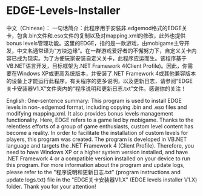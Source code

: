 # EDGE-Levels-Installer
中文（Chinese）：
一句话简介：此程序用于安装非.edgemod格式的EDGE关卡，包含.bin文件和.eso文件的复制以及对mapping.xml的修改，此外也提供bonus levels管理功能。这里的EDGE，指的是一款游戏，由mobigame主导开发，中文名通常译为“方块边缘”。在一群游戏爱好者的不懈努力下，自定义关卡内容已成为现实。为了方便玩家安装自定义关卡，此程序应运而生。该程序基于VB.NET语言开发，目标框架为.NET Framework 4(Client Profile)。因此，你需要在Windows XP或更高系统版本，并安装了.NET Framework 4或其他兼容版本的设备上才能运行此程序。有关程序的更多说明，以及更新日志，请参阅“EDGE关卡安装器V1.X”文件夹内的“程序说明和更新日志.txt”文件。感谢你的关注！

English:
One-sentence summary: This program is used to install EDGE levels in non-.edgemod format, including copying .bin and .eso files and modifying mapping.xml. It also provides bonus levels management functionality. Here, EDGE refers to a game led by mobigame. Thanks to the relentless efforts of a group of game enthusiasts, custom level content has become a reality. In order to facilitate the installation of custom levels for players, this program was created. The program is developed in VB.NET language and targets the .NET Framework 4 (Client Profile). Therefore, you need to have Windows XP or a higher system version installed, and have .NET Framework 4 or a compatible version installed on your device to run this program. For more information about the program and update logs, please refer to the "程序说明和更新日志.txt" (program instructions and update logs.txt) file in the "EDGE关卡安装器V1.X" (EDGE levels installer V1.X) folder. Thank you for your attention!
